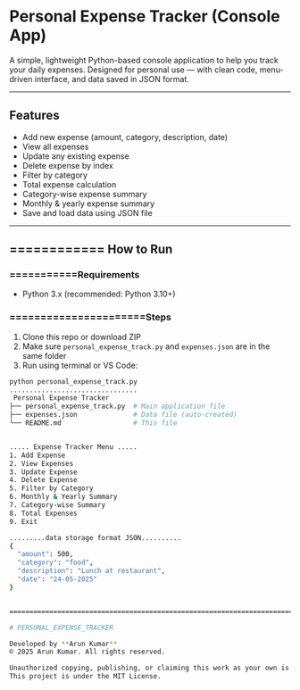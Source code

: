 #  Personal Expense Tracker (Console App)

A simple, lightweight Python-based console application to help you track your daily expenses. Designed for personal use — with clean code, menu-driven interface, and data saved in JSON format.

---

##  Features

-  Add new expense (amount, category, description, date)
-  View all expenses
-  Update any existing expense
-  Delete expense by index
-  Filter by category
-  Total expense calculation
-  Category-wise expense summary
-  Monthly & yearly expense summary
-  Save and load data using JSON file

---

## ============ How to Run

###  ===========Requirements
- Python 3.x (recommended: Python 3.10+)

###  ======================Steps

1. Clone this repo or download ZIP
2. Make sure `personal_expense_track.py` and `expenses.json` are in the same folder
3. Run using terminal or VS Code:

```bash
python personal_expense_track.py
................................
 Personal Expense Tracker
├── personal_expense_track.py  # Main application file
├── expenses.json              # Data file (auto-created)
└── README.md                  # This file


..... Expense Tracker Menu .....
1. Add Expense
2. View Expenses
3. Update Expense
4. Delete Expense
5. Filter by Category
6. Monthly & Yearly Summary
7. Category-wise Summary
8. Total Expenses
9. Exit

.........data storage format JSON..........
{
  "amount": 500,
  "category": "food",
  "description": "Lunch at restaurant",
  "date": "24-05-2025"
}


================================================================================

# PERSONAL_EXPENSE_TRACKER

Developed by **Arun Kumar**  
© 2025 Arun Kumar. All rights reserved.

Unauthorized copying, publishing, or claiming this work as your own is strictly prohibited.  
This project is under the MIT License.

